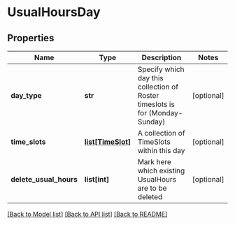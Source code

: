 # UsualHoursDay

## Properties
Name | Type | Description | Notes
------------ | ------------- | ------------- | -------------
**day_type** | **str** | Specify which day this collection of Roster timeslots is for (Monday-Sunday) | [optional] 
**time_slots** | [**list[TimeSlot]**](TimeSlot.md) | A collection of TimeSlots within this day | [optional] 
**delete_usual_hours** | **list[int]** | Mark here which existing UsualHours are to be deleted | [optional] 

[[Back to Model list]](../README.md#documentation-for-models) [[Back to API list]](../README.md#documentation-for-api-endpoints) [[Back to README]](../README.md)



